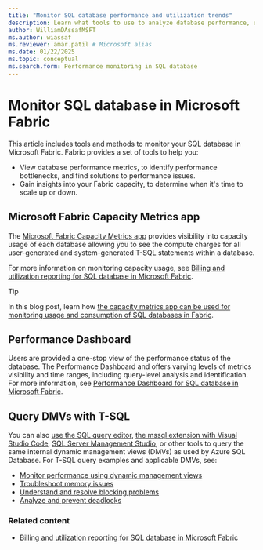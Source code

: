 ```yaml
---
title: "Monitor SQL database performance and utilization trends"
description: Learn what tools to use to analyze database performance, utilization, trends, and history.
author: WilliamDAssafMSFT
ms.author: wiassaf
ms.reviewer: amar.patil # Microsoft alias
ms.date: 01/22/2025
ms.topic: conceptual
ms.search.form: Performance monitoring in SQL database
---
```

# Monitor SQL database in Microsoft Fabric

This article includes tools and methods to monitor your SQL database in Microsoft Fabric. Fabric provides a set of tools to help you:

- View database performance metrics, to identify performance bottlenecks, and find solutions to performance issues.
- Gain insights into your Fabric capacity, to determine when it's time to scale up or down.

## Microsoft Fabric Capacity Metrics app

The [Microsoft Fabric Capacity Metrics app](../../enterprise/metrics-app.md) provides visibility into capacity usage of each database allowing you to see the compute charges for all user-generated and system-generated T-SQL statements within a database. 

For more information on monitoring capacity usage, see [Billing and utilization reporting for SQL database in Microsoft Fabric](usage-reporting.md).

> [!TIP]
> In this blog post, learn how [the capacity metrics app can be used for monitoring usage and consumption of SQL databases in Fabric](https://blog.fabric.microsoft.com/blog/efficiently-monitor-sql-database-usage-and-consumption-in-microsoft-fabric-using-capacity-metrics-app?ft=All).

## Performance Dashboard

Users are provided a one-stop view of the performance status of the database. The Performance Dashboard and offers varying levels of metrics visibility and time ranges, including query-level analysis and identification. For more information, see [Performance Dashboard for SQL database in Microsoft Fabric](performance-dashboard.md).

## Query DMVs with T-SQL

You can also [use the SQL query editor](query-editor.md), [the mssql extension with Visual Studio Code](/sql/tools/visual-studio-code/mssql-extensions?view=fabric&preserve-view=true), [SQL Server Management Studio](/sql/ssms/download-sql-server-management-studio-ssms), or other tools to query the same internal dynamic management views (DMVs) as used by Azure SQL Database. For T-SQL query examples and applicable DMVs, see:

- [Monitor performance using dynamic management views](/azure/azure-sql/database/monitoring-with-dmvs?view=fabricsql&preserve-view=true)
- [Troubleshoot memory issues](/azure/azure-sql/database/troubleshoot-memory-errors-issues?view=fabricsql&preserve-view=true)
- [Understand and resolve blocking problems](/azure/azure-sql/database/understand-resolve-blocking?view=fabricsql&preserve-view=true)
- [Analyze and prevent deadlocks](/azure/azure-sql/database/analyze-prevent-deadlocks?view=fabricsql&preserve-view=true)


### Related content

- [Billing and utilization reporting for SQL database in Microsoft Fabric](usage-reporting.md)
